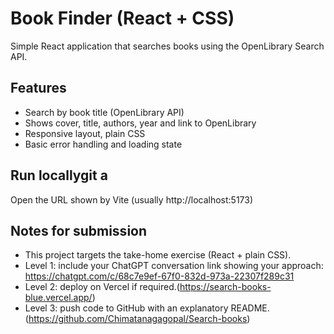 # Book Finder (React + CSS)

Simple React application that searches books using the OpenLibrary Search API.

## Features
- Search by book title (OpenLibrary API)
- Shows cover, title, authors, year and link to OpenLibrary
- Responsive layout, plain CSS
- Basic error handling and loading state

## Run locallygit a
Open the URL shown by Vite (usually http://localhost:5173)

## Notes for submission
- This project targets the take-home exercise (React + plain CSS).
- Level 1: include your ChatGPT conversation link showing your approach:
https://chatgpt.com/c/68c7e9ef-67f0-832d-973a-22307f289c31
- Level 2: deploy on Vercel if required.(https://search-books-blue.vercel.app/)
- Level 3: push code to GitHub with an explanatory README.
(https://github.com/Chimatanagagopal/Search-books)
